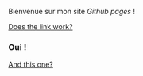 Bienvenue sur mon site *Github pages* !

[Does the link work?](fichier_RStudio.html)

### Oui !

[And this one?](fichier_RStudio.Rmd)

